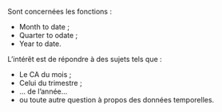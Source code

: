 Sont concernées les fonctions :
* Month to date ;
* Quarter to odate ;
* Year to date.

L’intérêt est de répondre à des sujets tels que :
* Le CA du mois ;
* Celui du trimestre ;
* … de l’année…
* ou toute autre question à propos des données temporelles.